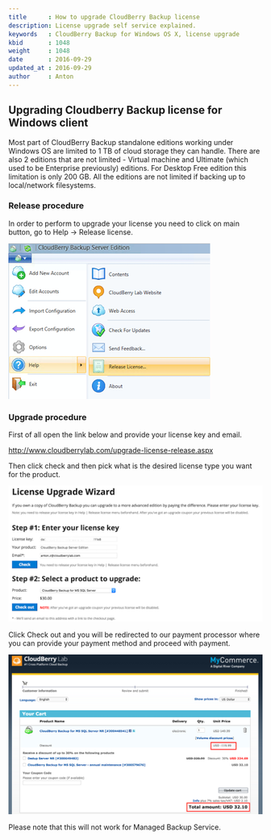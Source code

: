 ```yaml
---
title      : How to upgrade CloudBerry Backup license
description: License upgrade self service explained.
keywords   : CloudBerry Backup for Windows OS X, license upgrade
kbid       : 1048
weight     : 1048
date       : 2016-09-29
updated_at : 2016-09-29
author     : Anton
---
```

## Upgrading Cloudberry Backup license for  Windows client

Most part of CloudBerry Backup standalone editions working under Windows OS are limited to 1 TB of cloud storage they can handle. There are also 2 editions that are not limited - Virtual machine and Ultimate (which used to be Enterprise previously) editions. For Desktop Free edition this limitation is only 200 GB. All the editions are not limited if backing up to local/network filesystems.

### Release procedure

In order to perform to upgrade your license you need to click on main button, go to Help -&gt; Release license.

![ CloudBerry Backup for Mac OS X logs from GUI](/images/1048releaseliccbbwin.png)

### Upgrade procedure

First of all open the link below and provide your license key and email.

http://www.cloudberrylab.com/upgrade-license-release.aspx

Then click check and then pick what is the desired license type you want for the product.

![ CloudBerry Backup for Mac OS X (CLI with logs, configuration output)](/images/1048releaselicweb.png)

Click Check out and you will be redirected to our payment processor where you can provide your payment method and proceed with payment.

![ CloudBerry Backup for Mac OS X (CLI with logs, configuration output)](/images/1048licupgradecheckout.png)

Please note that this will not work for Managed Backup Service.
